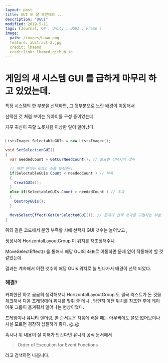 ```yaml
---
layout: post
title: GUI 도 잘 모른데요 .. 
description: "UGUI"
modified: 2019-5-11
tags: [Journal, C# , Unity , UGUI , Frame ]
image:
  path: /images/Lawn.png
  feature: abstract-3.jpg
  credit: lhaemd
  creditlink: lhamed.github.io
---
```

# 게임의 새 시스템 GUI 를 급하게 마무리 하고 있었는데.

특정 시스템의 한 부분을 선택하면, 그 뒷부분으로 노란 배경이 이동해서

선택한 것 처럼 보이는 유아이를 구성 중이었는데

자꾸 귀신이 곡할 노릇처럼 이상한 일이 일어났다. 


``` csharp

List<Image> SelectableGUIs = new List<Image>();

void SetSelectionGUI()
{
  var neededCount = GetCurNeedCount(); // 필요한 선택지의 갯수 

  // 매번 변하는 GUIs 수를 맞춰준다. 
  if(SelectableGUIs.Count < neededCount ) // 부족 
  {
    CreatGUIs();
  }
  else if(SelectableGUIs.Count > neededCount ) // 초과
  {
    DestroyGUIs();
  }

  MoveSelectEffect(GetCurSelectedGUI()); // 문제의 선택 효과를 구현하는 부분 
}
```
위와 같은 코드에서 분명 부족할 시에 선택지 GUI 갯수는 늘어났고 , 

생성시에 HorizontalLayoutGroup 이 위치를 재조정해주니 

MoveSelectEffect() 을 통해서 해당 GUI의 좌표로 이동하면 문제 없이 작동해야 할 것 같았는데 

결과는 계속해서 이전 갯수의 해당 GUIs 위치로 늘 빗나가서 배경이 선택 되었다. 

### 해결? 

커피한잔 하고 곰곰히 생각해보니 HorizontalLayoutGroup 도 결국 리스트가 돈 것을 체크해서 다음 프레임에야 위치를 맞춰 줄 테니 , 당연히 이전 위치를 참조한 후에 
레이아웃 그룹이 옮겨줘서 일어나는 현상이었다. 

프레임이나 유니티 렌더링, 콜 순서등은 처음에 배울 때는 아무짝에도 쓸모 없어보이나
사실 모르면 굉장히 삽질하기 좋다. @_@ 

혹시나 위 내용이 잘 이해가 안간다면 유니티 공식 문서에서 

> Order of Execution for Event Functions

라고 검색하면 나옵니다. 
